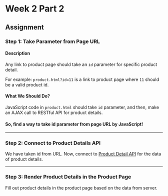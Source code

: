 # Week 2 Part 2

## Assignment

### Step 1: Take Parameter from Page URL

#### Description

Any link to product page should take an `id` parameter for specific product detail.

For example: `product.html?id=11` is a link to product page where `11` should be a valid product id.

#### What We Should Do?

JavaScript code in `product.html` should take `id` parameter, and then, make an AJAX call to RESTful API for product details.

#### So, find a way to take id parameter from page URL by JavaScript!

---

### Step 2: Connect to Product Details API

We have taken id from URL. Now, connect to [Product Detail API](https://github.com/AppWorks-School/API-Doc/blob/master/Stylish/README.md#product-detail-api) for the data of product details.  

---

### Step 3: Render Product Details in the Product Page

Fill out product details in the product page based on the data from server.
